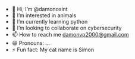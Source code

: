 - 👋 Hi, I’m @damonosint
- 👀 I’m interested in animals
- 🌱 I’m currently learning python
- 💞️ I’m looking to collaborate on cybersecurity
- 📫 How to reach me damonvp2000@gmail.com
- 😄 Pronouns: ...
- ⚡ Fun fact: My cat name is Simon

<!---
damonosint/damonosint is a ✨ special ✨ repository because its `README.md` (this file) appears on your GitHub profile.
You can click the Preview link to take a look at your changes.
--->
